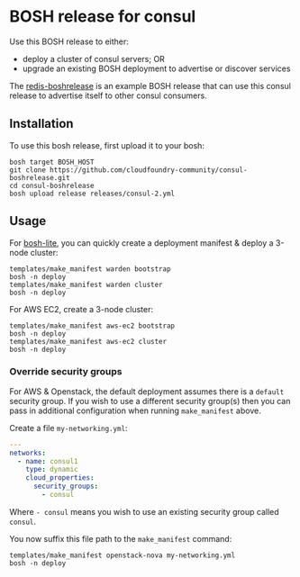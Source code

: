 BOSH release for consul
=======================

Use this BOSH release to either:

- deploy a cluster of consul servers; OR
- upgrade an existing BOSH deployment to advertise or discover services

The [redis-boshrelease](https://github.com/cloudfoundry-community/redis-boshrelease) is an example BOSH release that can use this consul release to advertise itself to other consul consumers.

Installation
------------

To use this bosh release, first upload it to your bosh:

```
bosh target BOSH_HOST
git clone https://github.com/cloudfoundry-community/consul-boshrelease.git
cd consul-boshrelease
bosh upload release releases/consul-2.yml
```

Usage
-----

For [bosh-lite](https://github.com/cloudfoundry/bosh-lite), you can quickly create a deployment manifest & deploy a 3-node cluster:

```
templates/make_manifest warden bootstrap
bosh -n deploy
templates/make_manifest warden cluster
bosh -n deploy
```

For AWS EC2, create a 3-node cluster:

```
templates/make_manifest aws-ec2 bootstrap
bosh -n deploy
templates/make_manifest aws-ec2 cluster
bosh -n deploy
```

### Override security groups

For AWS & Openstack, the default deployment assumes there is a `default` security group. If you wish to use a different security group(s) then you can pass in additional configuration when running `make_manifest` above.

Create a file `my-networking.yml`:

```yaml
---
networks:
  - name: consul1
    type: dynamic
    cloud_properties:
      security_groups:
        - consul
```

Where `- consul` means you wish to use an existing security group called `consul`.

You now suffix this file path to the `make_manifest` command:

```
templates/make_manifest openstack-nova my-networking.yml
bosh -n deploy
```
